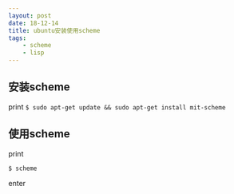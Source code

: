 ```yaml
---
layout: post
date: 18-12-14
title: ubuntu安装使用scheme
tags:
    - scheme
    - lisp
---
```


## 安装scheme
print
`$ sudo apt-get update && sudo apt-get install mit-scheme`

## 使用scheme
print

`$ scheme`

enter


